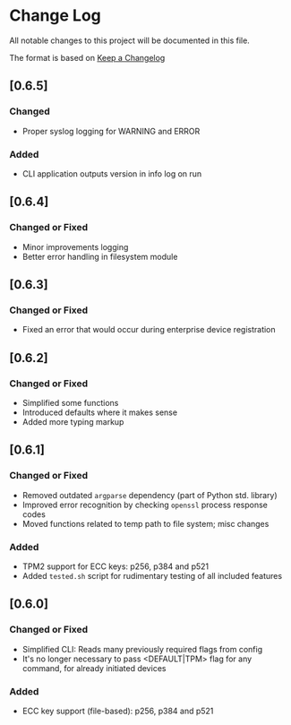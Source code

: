 # Change Log

All notable changes to this project will be documented in this file.

The format is based on [Keep a Changelog](http://keepachangelog.com/)

## [0.6.5]
### Changed

- Proper syslog logging for WARNING and ERROR

### Added

- CLI application outputs version in info log on run

## [0.6.4]
### Changed or Fixed

- Minor improvements logging
- Better error handling in filesystem module

## [0.6.3]
### Changed or Fixed

- Fixed an error that would occur during enterprise device registration

## [0.6.2]
### Changed or Fixed

- Simplified some functions
- Introduced defaults where it makes sense
- Added more typing markup

## [0.6.1]
### Changed or Fixed

- Removed outdated `argparse` dependency (part of Python std. library)
- Improved error recognition by checking `openssl` process response codes
- Moved functions related to temp path to file system; misc changes

### Added

- TPM2 support for ECC keys: p256, p384 and p521
- Added `tested.sh` script for rudimentary testing of all included features

## [0.6.0]
### Changed or Fixed

- Simplified CLI: Reads many previously required flags from config
- It's no longer necessary to pass <DEFAULT|TPM> flag for any command, for already initiated devices

### Added

- ECC key support (file-based): p256, p384 and p521